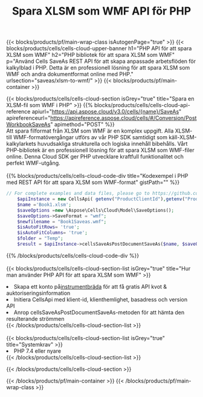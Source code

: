 ﻿---
title:  Spara XLSM som WMF API för PHP
description: " Cloud API:er och SDK:er för Microsoft Excel & OpenOffice Calc. Konvertera kalkylark till fil i annat format."
url: /sv/php/saveas/xlsm-to-wmf/
---
{{< blocks/products/pf/main-wrap-class isAutogenPage="true" >}}
{{< blocks/products/cells/cells-cloud-upper-banner h1="PHP API för att spara XLSM som WMF" h2="PHP bibliotek för att spara XLSM som WMF" p="Använd Cells SaveAs REST API för att skapa anpassade arbetsflöden för kalkylblad i PHP. Detta är en professionell lösning för att spara XLSM som WMF och andra dokumentformat online med PHP." urlsection="saveas/xlsm-to-wmf/" >}}
{{< blocks/products/pf/main-container >}}

{{< blocks/products/cells/cells-cloud-section isGrey="true" title="Spara en XLSM-fil som WMF i PHP" >}}
{{% blocks/products/cells/cells-cloud-api-reference apiurl="https://api.aspose.cloud/v3.0/cells/{name}/SaveAs" apireferenceurl="https://apireference.aspose.cloud/cells/#/Conversion/PostWorkbookSaveAs" apimethod="POST" %}}
<br/>
Att spara filformat från XLSM som WMF är en komplex uppgift. Alla XLSM- till WMF-formatövergångar utförs av vår PHP SDK samtidigt som käll-XLSM-kalkylarkets huvudsakliga strukturella och logiska innehåll bibehålls. Vårt PHP-bibliotek är en professionell lösning för att spara XLSM som WMF-filer online. Denna Cloud SDK ger PHP utvecklare kraftfull funktionalitet och perfekt WMF-utgång.
<br/>
<br/>
{{% blocks/products/cells/cells-cloud-code-div title="Kodexempel i PHP med REST API för att spara XLSM som WMF-format" gistPath="" %}}
  
```php
// For complete examples and data files, please go to https://github.com/aspose-cells-cloud/aspose-cells-cloud-php/
    $apiInstance = new CellsApi( getenv("ProductClientId"),getenv("ProductClientSecret") );
    $name ='Book1.xlsm';
    $saveOptions =new \Aspose\Cells\Cloud\Model\SaveOptions();
    $saveOptions->SaveFormat = "wmf";
    $newfilename = "Book1Saveas.wmf";
    $isAutoFitRows= 'true';
    $isAutoFitColumns= 'true';
    $folder = "Temp";
    $result = $apiInstance->cellsSaveAsPostDocumentSaveAs($name, $saveOptions, $newfilename,$isAutoFitRows, $isAutoFitColumns, $folder);
```
  
{{% /blocks/products/cells/cells-cloud-code-div %}}
<br/>
<br/>
{{< blocks/products/cells/cells-cloud-section-list isGrey="true" title="Hur man använder PHP API för att spara XLSM som WMF" >}}
<li> Skapa ett konto på<a href="https://dashboard.aspose.cloud/">instrumentbräda</a> för att få gratis API kvot & auktoriseringsinformation</li>
<li>Initiera CellsApi med klient-id, klienthemlighet, basadress och version API</li>
<li>Anrop cellsSaveAsPostDocumentSaveAs-metoden för att hämta den resulterande strömmen</li>
{{< /blocks/products/cells/cells-cloud-section-list >}}
<br/>
<br/>
{{< blocks/products/cells/cells-cloud-section-list isGrey="true" title="Systemkrav" >}}
<li>PHP 7.4 eller nyare</li>
{{< /blocks/products/cells/cells-cloud-section-list >}}

{{< /blocks/products/cells/cells-cloud-section >}}

{{< /blocks/products/pf/main-container >}}
{{< /blocks/products/pf/main-wrap-class >}}
